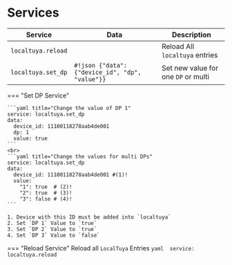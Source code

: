 # Services


| Service     | Data                                                     | Description                         
| ----------- | ---------------------------------------------------------|-------------------------------------
| `localtuya.reload`   |                                                 | Reload All `localtuya` entries
| `localtuya.set_dp`   | `#!json {"data": {"device_id", "dp", "value"}}` | Set new value for one `DP` or multi 


=== "Set DP Service"

    ```yaml title="Change the value of DP 1"
    service: localtuya.set_dp
    data:
      device_id: 11100118278aab4de001
      dp: 1
      value: true
    ```
    <br>
    ```yaml title="Change the values for multi DPs"
    service: localtuya.set_dp
    data:
      device_id: 11100118278aab4de001 #(1)!
      value:
        "1": true  # (2)!
        "2": true  # (3)!
        "3": false # (4)!
    ```
    
    1. Device with this ID must be added into `localtuya`
    2. Set `DP 1` Value to `true`
    3. Set `DP 2` Value to `true`
    4. Set `DP 3` Value to `false`

=== "Reload Service"
    Reload all `LocalTuya` Entries
    ```yaml 
    service: localtuya.reload
    ```
